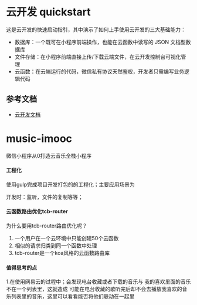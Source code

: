 # 云开发 quickstart

这是云开发的快速启动指引，其中演示了如何上手使用云开发的三大基础能力：

- 数据库：一个既可在小程序前端操作，也能在云函数中读写的 JSON 文档型数据库
- 文件存储：在小程序前端直接上传/下载云端文件，在云开发控制台可视化管理
- 云函数：在云端运行的代码，微信私有协议天然鉴权，开发者只需编写业务逻辑代码

## 参考文档

- [云开发文档](https://developers.weixin.qq.com/miniprogram/dev/wxcloud/basis/getting-started.html)

# music-imooc

微信小程序从0打造云音乐全栈小程序



#### **工程化**

使用gulp完成项目开发打包的的工程化；主要应用场景为

开发时：监听，文件的复制等等；



#### **云函数路由优化tcb-router**

为什么要用tcb-router路由优化呢？

1. 一个用户在一个云环境中只能创建50个云函数
2. 相似的请求归类到同一个函数中处理
3. tcb-router是一个koa风格的云函数路由库





#### **值得思考的点**

1.在使用网易云的过程中；会发现电台收藏或者下载的音乐与 我的喜欢里面的音乐不在一个列表里，这就造成 可能在电台收藏的歌听完后却不会去播放我喜欢的音乐列表里的音乐，这里可以看看能否将他们联动在一起里